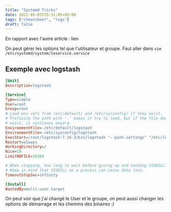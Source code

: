 ```yaml
---
title: "Systemd Tricks"
date: 2022-05-03T15:31:05+02:00
tags: ["cheatsheet", "logs"]
draft: false
---
```


En rapport avec l'autre article :  lien

On peut gérer les options tel que l'utilisateur et groupe.
Faut aller dans `vim /etc/systemd/system/leservice.service`


## Exemple avec logstash

```ini
[Unit]
Description=logstash

[Service]
Type=simple
User=root
Group=root
# Load env vars from /etc/default/ and /etc/sysconfig/ if they exist.
# Prefixing the path with '-' makes it try to load, but if the file doesn't
# exist, it continues onward.
EnvironmentFile=-/etc/default/logstash
EnvironmentFile=-/etc/sysconfig/logstash
ExecStart=/root/logstash-7.16.3/bin/logstash "--path.settings" "/etc/logstash"
Restart=always
WorkingDirectory=/
Nice=19
LimitNOFILE=16384

# When stopping, how long to wait before giving up and sending SIGKILL?
# Keep in mind that SIGKILL on a process can cause data loss.
TimeoutStopSec=infinity

[Install]
WantedBy=multi-user.target
```
On peut voir que j'ai changé le User et le groupe, on peut aussi changer les options de démarrage et les chemins des binaires :)